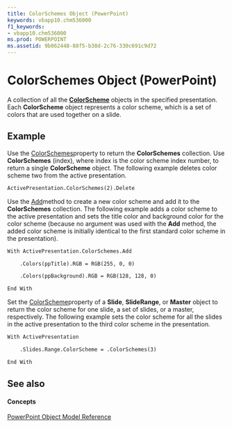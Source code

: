 ```yaml
---
title: ColorSchemes Object (PowerPoint)
keywords: vbapp10.chm536000
f1_keywords:
- vbapp10.chm536000
ms.prod: POWERPOINT
ms.assetid: 9b062448-88f5-b38d-2c76-330c691c9d72
---
```



# ColorSchemes Object (PowerPoint)

A collection of all the  **[ColorScheme](colorscheme-object-powerpoint.md)** objects in the specified presentation. Each **ColorScheme** object represents a color scheme, which is a set of colors that are used together on a slide.


## Example

Use the [ColorSchemes](presentation-colorschemes-property-powerpoint.md)property to return the  **ColorSchemes** collection. Use **ColorSchemes** (index), where index is the color scheme index number, to return a single **ColorScheme** object. The following example deletes color scheme two from the active presentation.


```vb
ActivePresentation.ColorSchemes(2).Delete
```

Use the [Add](colorschemes-add-method-powerpoint.md)method to create a new color scheme and add it to the  **ColorSchemes** collection. The following example adds a color scheme to the active presentation and sets the title color and background color for the color scheme (because no argument was used with the **Add** method, the added color scheme is initially identical to the first standard color scheme in the presentation).




```vb
With ActivePresentation.ColorSchemes.Add

    .Colors(ppTitle).RGB = RGB(255, 0, 0)

    .Colors(ppBackground).RGB = RGB(128, 128, 0)

End With
```

Set the [ColorScheme](slide-colorscheme-property-powerpoint.md)property of a  **Slide**, **SlideRange**, or **Master** object to return the color scheme for one slide, a set of slides, or a master, respectively. The following example sets the color scheme for all the slides in the active presentation to the third color scheme in the presentation.




```vb
With ActivePresentation

    .Slides.Range.ColorScheme = .ColorSchemes(3)

End With
```


## See also


#### Concepts


[PowerPoint Object Model Reference](object-model-powerpoint-vba-reference.md)


